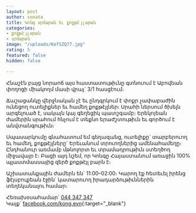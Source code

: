 ```yaml
---
layout: post
author: sonata
title: Կոնգ սրճարան եւ քոքթէյլարան
categories:
- քոքթէյլարան
- սրճարան
image: "/uploads/KofSZQ77.jpg"
rating: 5
featured: false
hidden: false

---
```

Հնաշէն բայց նորաոճ այս հաստատութիւնը գտնուում է Աբովեան փողոցի միակողմ մասի վրայ\` 3/1 հասցէում։

Ճաշացանկը վերջնական չէ եւ ընդգրկում է փոքր չափաբաժին ունեցող ուտելիքներ եւ համեղ քոքթէյլներ։ Սրահի ներսում ծխելն արգելուած է, սակայն կայ գեղեցիկ պատշգամբ։ Երեկոյեան ժամերին սրահում հնչում է տեքնո երաժշտութիւն եւ գործում է անվտանգութիւն։

Սպասարկումը գնահատում եմ գեղազանց, ուտելիքը\` տարբերուող եւ համեղ, քոքթէյլները\` Երեւանում տրուողներից ամենահամեղը։ Ընդհանուր առմամբ մթնոլորտ եւ տրամադրութիւն ստեղծող միջավայր է։ Բացի այդ նշեմ, որ Կոնգը Հայաստանում առաջին 100% պլաստմասսայից զերծ քոքթէյլ բարն է։

Աշխատանքային ժամերն են\` 11:00–02:00։ Կարող էք հետեւել իրենց ֆէյսբուքեան էջին\` կատարուող իրադարձութիւններին տեղեկանալու համար։

Հեռախօսահամար\` [044 347 347](tel:+37444347347 "Հեռախօսահամար")  
Կայք\` [facebook.com/kong.evn](https://www.facebook.com/kong.evn "Կայք"){:target="_blank"}